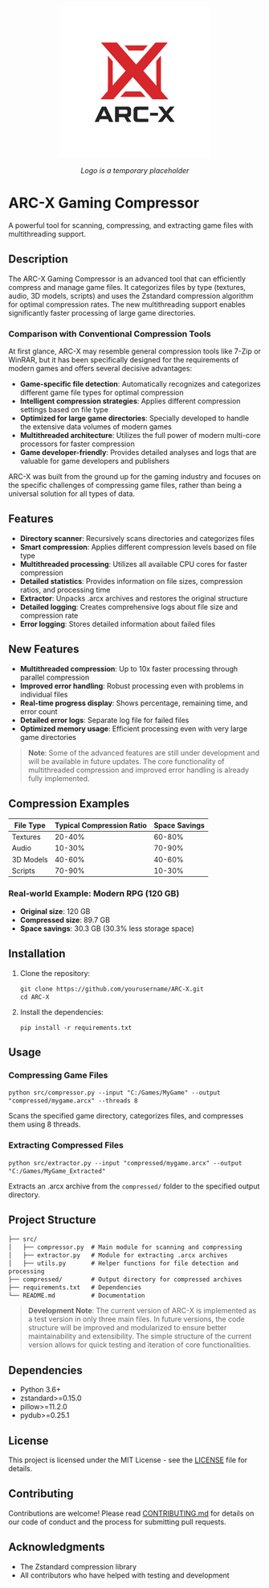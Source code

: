 <div align="center">
  <img src="image/ARC-X-Logo.png" alt="ARC-X Gaming Compressor Logo" width="300">
  <p><em>Logo is a temporary placeholder</em></p>
</div>

# ARC-X Gaming Compressor

A powerful tool for scanning, compressing, and extracting game files with multithreading support.

## Description

The ARC-X Gaming Compressor is an advanced tool that can efficiently compress and manage game files. It categorizes files by type (textures, audio, 3D models, scripts) and uses the Zstandard compression algorithm for optimal compression rates. The new multithreading support enables significantly faster processing of large game directories.

### Comparison with Conventional Compression Tools

At first glance, ARC-X may resemble general compression tools like 7-Zip or WinRAR, but it has been specifically designed for the requirements of modern games and offers several decisive advantages:

- **Game-specific file detection**: Automatically recognizes and categorizes different game file types for optimal compression
- **Intelligent compression strategies**: Applies different compression settings based on file type
- **Optimized for large game directories**: Specially developed to handle the extensive data volumes of modern games
- **Multithreaded architecture**: Utilizes the full power of modern multi-core processors for faster compression
- **Game developer-friendly**: Provides detailed analyses and logs that are valuable for game developers and publishers

ARC-X was built from the ground up for the gaming industry and focuses on the specific challenges of compressing game files, rather than being a universal solution for all types of data.

## Features

- **Directory scanner**: Recursively scans directories and categorizes files
- **Smart compression**: Applies different compression levels based on file type
- **Multithreaded processing**: Utilizes all available CPU cores for faster compression
- **Detailed statistics**: Provides information on file sizes, compression ratios, and processing time
- **Extractor**: Unpacks .arcx archives and restores the original structure
- **Detailed logging**: Creates comprehensive logs about file size and compression rate
- **Error logging**: Stores detailed information about failed files

## New Features

- **Multithreaded compression**: Up to 10x faster processing through parallel compression
- **Improved error handling**: Robust processing even with problems in individual files
- **Real-time progress display**: Shows percentage, remaining time, and error count
- **Detailed error logs**: Separate log file for failed files
- **Optimized memory usage**: Efficient processing even with very large game directories

> **Note**: Some of the advanced features are still under development and will be available in future updates. The core functionality of multithreaded compression and improved error handling is already fully implemented.

## Compression Examples

| File Type | Typical Compression Ratio | Space Savings |
|-----------|---------------------------|---------------|
| Textures  | 20-40%                    | 60-80%        |
| Audio     | 10-30%                    | 70-90%        |
| 3D Models | 40-60%                    | 40-60%        |
| Scripts   | 70-90%                    | 10-30%        |

### Real-world Example: Modern RPG (120 GB)

- **Original size**: 120 GB
- **Compressed size**: 89.7 GB
- **Space savings**: 30.3 GB (30.3% less storage space)

## Installation

1. Clone the repository:
   ```
   git clone https://github.com/yourusername/ARC-X.git
   cd ARC-X
   ```

2. Install the dependencies:
   ```
   pip install -r requirements.txt
   ```

## Usage

### Compressing Game Files

```
python src/compressor.py --input "C:/Games/MyGame" --output "compressed/mygame.arcx" --threads 8
```

Scans the specified game directory, categorizes files, and compresses them using 8 threads.

### Extracting Compressed Files

```
python src/extractor.py --input "compressed/mygame.arcx" --output "C:/Games/MyGame_Extracted"
```

Extracts an .arcx archive from the `compressed/` folder to the specified output directory.

## Project Structure

```
├── src/
│   ├── compressor.py  # Main module for scanning and compressing
│   ├── extractor.py   # Module for extracting .arcx archives
│   ├── utils.py       # Helper functions for file detection and processing
├── compressed/        # Output directory for compressed archives
├── requirements.txt   # Dependencies
└── README.md          # Documentation
```

> **Development Note**: The current version of ARC-X is implemented as a test version in only three main files. In future versions, the code structure will be improved and modularized to ensure better maintainability and extensibility. The simple structure of the current version allows for quick testing and iteration of core functionalities.

## Dependencies

- Python 3.6+
- zstandard>=0.15.0
- pillow>=11.2.0
- pydub>=0.25.1

## License

This project is licensed under the MIT License - see the [LICENSE](LICENSE) file for details.

## Contributing

Contributions are welcome! Please read [CONTRIBUTING.md](CONTRIBUTING.md) for details on our code of conduct and the process for submitting pull requests.

## Acknowledgments

- The Zstandard compression library
- All contributors who have helped with testing and development